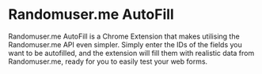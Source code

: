 Randomuser.me AutoFill
======================

Randomuser.me AutoFill is a Chrome Extension that makes utilising the Randomuser.me API even simpler. Simply enter the IDs of the fields you want to be autofilled, and the extension will fill them with realistic data from Randomuser.me, ready for you to easily test your web forms.